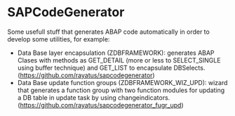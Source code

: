 # SAPCodeGenerator

Some usefull stuff that generates ABAP code automatically in order to develop some utilities, for example: 
- Data Base layer encapsulation (ZDBFRAMEWORK): generates ABAP Clases with methods as GET_DETAIL (more or less to SELECT_SINGLE using buffer technique) and GET_LIST to encapsulate DBSelects. (https://github.com/rayatus/sapcodegenerator)
- Data Base update function groups (ZDBFRAMEWORK_WIZ_UPD): wizard that generates a function group with two function modules for updating a DB table in update task by using changeindicators. (https://github.com/rayatus/sapcodegenerator_fugr_upd)
